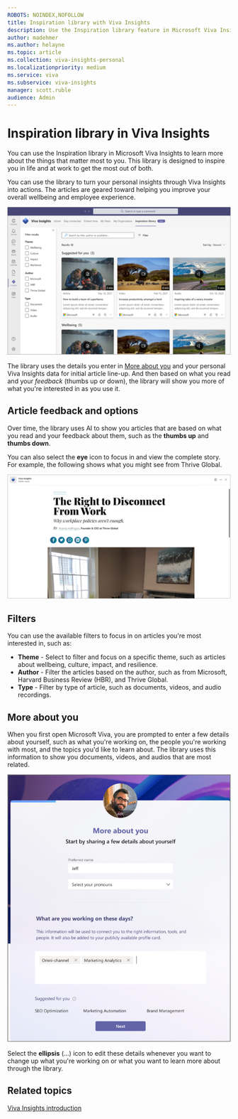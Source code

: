 ```yaml
---
ROBOTS: NOINDEX,NOFOLLOW
title: Inspiration library with Viva Insights 
description: Use the Inspiration library feature in Microsoft Viva Insights
author: madehmer
ms.author: helayne
ms.topic: article
ms.collection: viva-insights-personal
ms.localizationpriority: medium 
ms.service: viva
ms.subservice: viva-insights
manager: scott.ruble
audience: Admin
---
```


# Inspiration library in Viva Insights

You can use the Inspiration library in Microsoft Viva Insights to learn more about the things that matter most to you. This library is designed to inspire you in life and at work to get the most out of both.

You can use the library to turn your personal insights through Viva Insights into actions. The articles are geared toward helping you improve your overall wellbeing and employee experience.

![Inspiration library page.](Images/inspire-1.png)

The library uses the details you enter in [More about you](#more-about-you) and your personal Viva Insights data for initial article line-up. And then based on what you read and your *feedback* (thumbs up or down), the library will show you more of what you're interested in as you use it.

## Article feedback and options

Over time, the library uses AI to show you articles that are based on what you read and your feedback about them, such as the **thumbs up** and **thumbs down**.

You can also select the **eye** icon to focus in and view the complete story. For example, the following shows what you might see from Thrive Global.

![Inspiration story details.](Images/inspire-2.png)

## Filters

You can use the available filters to focus in on articles you're most interested in, such as:

* **Theme** - Select to filter and focus on a specific theme, such as articles about wellbeing, culture, impact, and resilience.
* **Author** - Filter the articles based on the author, such as from Microsoft, Harvard Business Review (HBR), and Thrive Global.
* **Type** - Filter by type of article, such as documents, videos, and audio recordings.

## More about you

When you first open Microsoft Viva, you are prompted to enter a few details about yourself, such as what you're working on, the people you're working with most, and the topics you'd like to learn about. The library uses this information to show you documents, videos, and audios that are most related.

![More about you example.](Images/inspire-you.png)

Select the **ellipsis** (...) icon to edit these details whenever you want to change up what you're working on or what you want to learn more about through the library.

## Related topics

[Viva Insights introduction](viva-teams-app.md)
